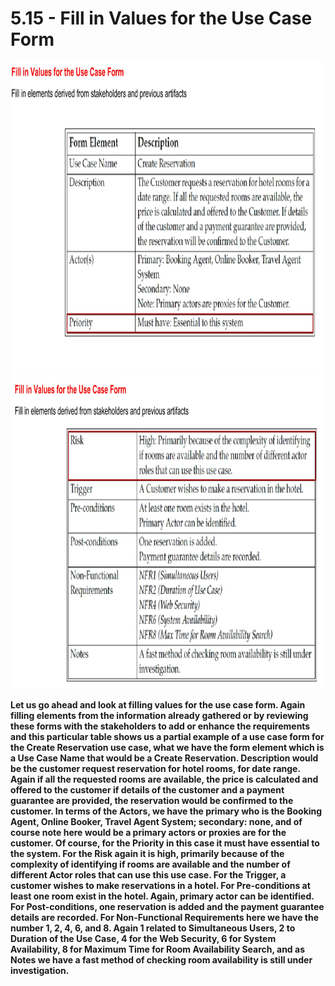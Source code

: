 # 5.15 - Fill in Values for the Use Case Form

<img src="/images/05_15_01.jpg" width="800" height="500">
<img src="/images/05_15_02.jpg" width="800" height="500">

**Let us go ahead and look at filling values for the use case form. Again filling elements from the information already gathered or by reviewing these forms with the stakeholders to add or enhance the requirements and this particular table shows us a partial example of a use case form for the Create Reservation use case, what we have the form element which is a Use Case Name that would be a Create Reservation. Description would be the customer request reservation for hotel rooms, for date range. Again if all the requested rooms are available, the price is calculated and offered to the customer if details of the customer and a payment guarantee are provided, the reservation would be confirmed to the customer. In terms of the Actors, we have the primary who is the Booking Agent, Online Booker, Travel Agent System; secondary: none, and of course note here would be a primary actors or proxies are for the customer. Of course, for the Priority in this case it must have essential to the system. For the Risk again it is high, primarily because of the complexity of identifying if rooms are available and the number of different Actor roles that can use this use case. For the Trigger, a customer wishes to make reservations in a hotel. For Pre-conditions at least one room exist in the hotel. Again, primary actor can be identified. For Post-conditions, one reservation is added and the payment guarantee details are recorded. For Non-Functional Requirements here we have the number 1, 2, 4, 6, and 8. Again 1 related to Simultaneous Users, 2 to Duration of the Use Case, 4 for the Web Security, 6 for System Availability, 8 for Maximum Time for Room Availability Search, and as Notes we have a fast method of checking room availability is still under investigation.**